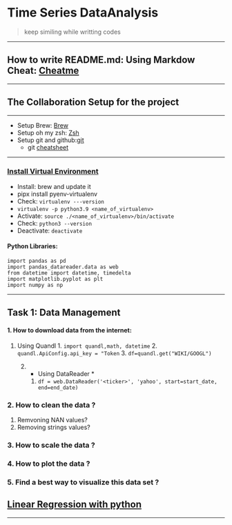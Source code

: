 # Time Series DataAnalysis 
>keep similing while writting codes
--------------------------
## How to write README.md: Using Markdow Cheat: [Cheatme](https://www.markdownguide.org/cheat-sheet/)
--------------------------

## The Collaboration Setup for the project
--------------------------
* Setup Brew: [Brew](https://brew.sh/)
* Setup oh my zsh: [Zsh](https://www.freecodecamp.org/news/how-to-configure-your-macos-terminal-with-zsh-like-a-pro-c0ab3f3c1156/)
* Setup git and github:[git](https://git-scm.com/book/en/v2/Getting-Started-First-Time-Git-Setup)
    * git [cheatsheet](https://education.github.com/git-cheat-sheet-education.pdf)

----------------------------------------------------------------------------------
### [Install Virtual Environment](https://virtualenv.pypa.io/en/latest/installation.html)
* Install:  brew and update it
* pipx install pyenv-virtualenv 
* Check: `virtualenv ---version` 
* `virtualenv -p python3.9 <name_of_virtualenv>`
* Activate: `source ./<name_of_virtualenv>/bin/activate`
* Check: `python3 --version`
* Deactivate: `deactivate`

#### Python Libraries:
    import pandas as pd
    import pandas_datareader.data as web
    from datetime import datetime, timedelta
    import matplotlib.pyplot as plt
    import numpy as np


---------------------------------------------------------------------
## Task 1: Data Management
#### 1. How to download data from the internet: 
1. Using Quandl
        1. `import quandl,math, datetime`
        2. `quandl.ApiConfig.api_key = "Token`
        3. `df=quandl.get("WIKI/GOOGL")`

    2. * Using DataReader *
        1. `df = web.DataReader('<ticker>', 'yahoo', start=start_date, end=end_date)`

### 2. How to clean the data ?
1. Remvoning NAN values?
2. Removing strings values?
### 3. How to scale the data ?

### 4. How to plot the data ?

### 5. Find a best way to visualize this data set ?


## [Linear Regression with python](https://www.kdnuggets.com/2019/03/beginners-guide-linear-regression-python-scikit-learn.html)

-------

